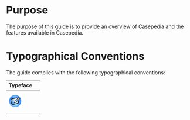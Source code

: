 # Purpose

The purpose of this guide is to provide an overview of Casepedia and the features available in Casepedia.

# Typographical Conventions

The guide complies with the following typographical conventions:

| Typeface |  |
| :--- | :--- |
|  |  |
|  |  |
| ![](/assets/import.png) |  |
|  |  |
|  |  |







